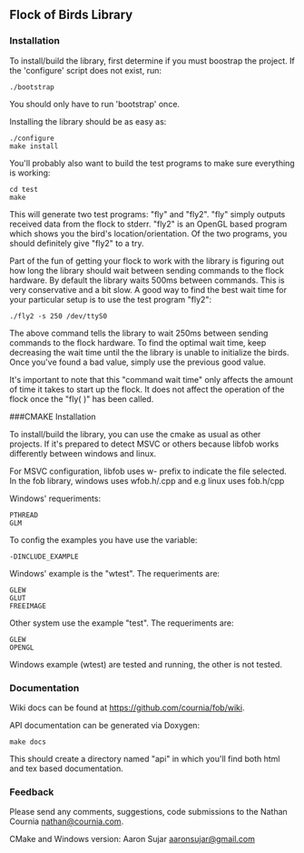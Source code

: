 ## Flock of Birds Library

### Installation

To install/build the library, first determine if you must
boostrap the project.  If the 'configure' script does not
exist, run:

    ./bootstrap

You should only have to run 'bootstrap' once.

Installing the library should be as easy as:

    ./configure
    make install

You'll probably also want to build the test programs to make sure
everything is working:

    cd test
    make

This will generate two test programs: "fly" and "fly2".  "fly" simply
outputs received data from the flock to stderr.  "fly2" is an OpenGL
based program which shows you the bird's location/orientation.  Of the
two programs, you should definitely give "fly2" to a try.

Part of the fun of getting your flock to work with the library is
figuring out how long the library should wait between sending 
commands to the flock hardware.  By default the library waits 500ms
between commands.  This is very conservative and a bit slow.  A good
way to find the best wait time for your particular setup is to use
the test program "fly2":

    ./fly2 -s 250 /dev/ttyS0

The above command tells the library to wait 250ms between sending 
commands to the flock hardware.  To find the optimal wait time, keep 
decreasing the wait time until the the library is unable to initialize
the birds.  Once you've found a bad value, simply use the previous good
value.

It's important to note that this "command wait time" only affects
the amount of time it takes to start up the flock.  It does not affect
the operation of the flock once the "fly( )" has been called.

###CMAKE Installation

To install/build the library, you can use the cmake as usual as other projects.
If it's prepared to detect MSVC or others because libfob works differently 
between windows and linux.

For MSVC configuration, libfob uses w- prefix to indicate the file selected.
In the fob library, windows uses wfob.h/.cpp and e.g linux uses fob.h/cpp

Windows' requeriments:

	PTHREAD
	GLM
	

To config the examples you have use the variable:

	-DINCLUDE_EXAMPLE

Windows' example is the "wtest". The requeriments are:

	GLEW
	GLUT
	FREEIMAGE
	

Other system use the example "test". The requeriments are:

	GLEW
	OPENGL

Windows example (wtest) are tested and running, the other is not tested.
 

### Documentation

Wiki docs can be found at https://github.com/cournia/fob/wiki.

API documentation can be generated via Doxygen:

    make docs

This should create a directory named "api" in which you'll find both
html and tex based documentation.


### Feedback

Please send any comments, suggestions, code submissions to the
Nathan Cournia <nathan@cournia.com>.

CMake and Windows version:
Aaron Sujar <aaronsujar@gmail.com>
